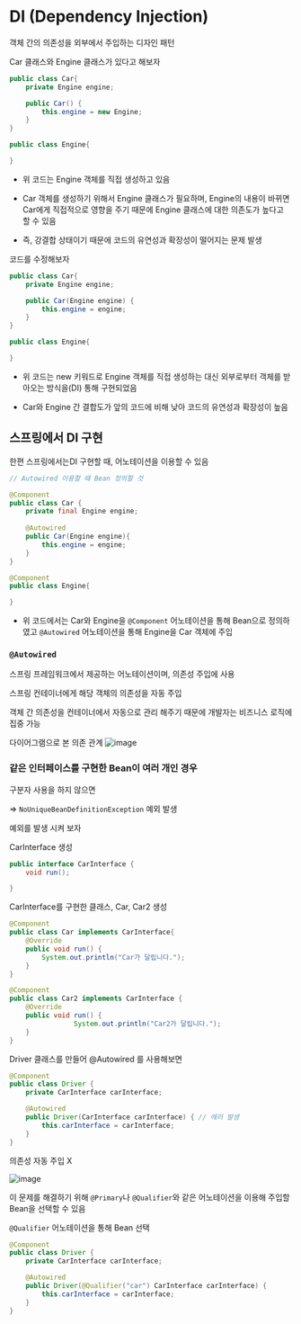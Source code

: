 # DI (Dependency Injection)
객체 간의 의존성을 외부에서 주입하는 디자인 패턴

Car 클래스와 Engine 클래스가 있다고 해보자

```java
public class Car{
    private Engine engine;

    public Car() {
        this.engine = new Engine;
    }
}

public class Engine{

}
```

- 위 코드는 Engine 객체를 직접 생성하고 있음

- Car 객체를 생성하기 위해서 Engine 클래스가 필요하며, Engine의 내용이 바뀌면 Car에게 직접적으로 영향을 주기 때문에 Engine 클래스에 대한 의존도가 높다고 할 수 있음

- 즉, 강결합 상태이기 때문에 코드의 유연성과 확장성이 떨어지는 문제 발생

코드를 수정해보자

```java
public class Car{
    private Engine engine;

    public Car(Engine engine) {
        this.engine = engine;
    }
}

public class Engine{

}
```

- 위 코드는 new 키워드로 Engine 객체를 직접 생성하는 대신 외부로부터 객체를 받아오는 방식을(DI) 통해 구현되었음

- Car와 Engine 간 결합도가 앞의 코드에 비해 낮아 코드의 유연성과 확장성이 높음

## 스프링에서 DI 구현
한편 스프링에서는DI 구현할 때, 어노테이션을 이용할 수 있음

```java
// Autowired 이용할 때 Bean 정의할 것

@Component
public class Car {
	private final Engine engine;
	
	@Autowired
	public Car(Engine engine){
		this.engine = engine;
	}
}

@Component
public class Engine{

}
```

- 위 코드에서는 Car와 Engine을 `@Component` 어노테이션을 통해 Bean으로 정의하였고 `@Autowired` 어노테이션을 통해 Engine을 Car 객체에 주입

### `@Autowired`
스프링 프레임워크에서 제공하는 어노테이션이며, 의존성 주입에 사용

스프링 컨테이너에게 해당 객체의 의존성을 자동 주입

 객체 간 의존성을 컨테이너에서 자동으로 관리 해주기 때문에 개발자는 비즈니스 로직에 집중 가능

다이어그램으로 본 의존 관계
![image](https://github.com/shdbwls66/springStudy/assets/168792230/a5997bbf-c157-4876-9893-4e0ca52eb205)


### 같은 인터페이스를 구현한 Bean이 여러 개인 경우
구분자 사용을 하지 않으면

⇒ `NoUniqueBeanDefinitionException` 예외 발생

예외를 발생 시켜 보자

CarInterface 생성

```java
public interface CarInterface {
    void run();

}
```

CarInterface를 구현한 클래스, Car, Car2 생성

```java
@Component
public class Car implements CarInterface{
    @Override
    public void run() {
        System.out.println("Car가 달립니다.");
    }
}
```

```java
@Component
public class Car2 implements CarInterface {
    @Override
    public void run() {
				System.out.println("Car2가 달립니다.");
    }
}
```

Driver 클래스를 만들어 @Autowired 를 사용해보면

```java
@Component
public class Driver {
    private CarInterface carInterface;

    @Autowired
    public Driver(CarInterface carInterface) { // 에러 발생
        this.carInterface = carInterface;
    }
}
```

의존성 자동 주입 X

![image](https://github.com/shdbwls66/springStudy/assets/168792230/57f39b82-2c62-4422-89e0-593d7c6d8b81)

이 문제를 해결하기 위해 `@Primary`나 `@Qualifier`와 같은 어노테이션을 이용해 주입할 Bean을 선택할 수 있음

`@Qualifier` 어노테이션을 통해 Bean 선택

```java
@Component
public class Driver {
    private CarInterface carInterface;

    @Autowired
    public Driver(@Qualifier("car") CarInterface carInterface) {
        this.carInterface = carInterface;
    }
}
```

